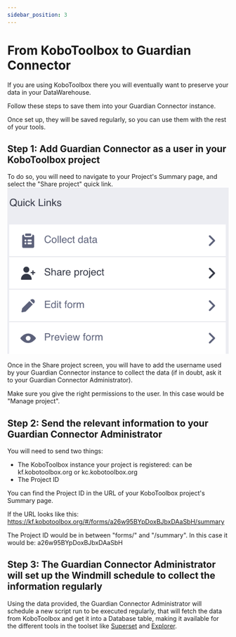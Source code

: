 ```yaml
---
sidebar_position: 3
---
```


# From KoboToolbox to Guardian Connector

If you are using KoboToolbox there you will eventually want to preserve your data in your DataWarehouse.

Follow these steps to save them into your Guardian Connector instance.

Once set up, they will be saved regularly, so you can use them with the rest of your tools.

## Step 1: Add Guardian Connector as a user in your KoboToolbox project

To do so, you will need to navigate to your Project's Summary page, and select the "Share project" quick link.
![](images/share-project.png)

Once in the Share project screen, you will have to add the username used by your Guardian Connector instance to collect the data (if in doubt, ask it to your Guardian Connector Administrator).

Make sure you give the right permissions to the user. In this case would be "Manage project".

## Step 2: Send the relevant information to your Guardian Connector Administrator

You will need to send two things:
- The KoboToolbox instance your project is registered: can be kf.kobotoolbox.org or kc.kobotoolbox.org
- The Project ID

You can find the Project ID in the URL of your KoboToolbox project's Summary page.

If the URL looks like this: https://kf.kobotoolbox.org/#/forms/a26w95BYpDoxBJbxDAaSbH/summary

The Project ID would be in between "forms/" and "/summary". In this case it would be: a26w95BYpDoxBJbxDAaSbH

## Step 3: The Guardian Connector Administrator will set up the Windmill schedule to collect the information regularly

Using the data provided, the Guardian Connector Administrator will schedule a new script run to be executed regularly, that will fetch the data from KoboToolbox and get it into a Database table, making it available for the different tools in the toolset like [Superset](../../gc-toolkit/superset/) and [Explorer](../../gc-toolkit/gc-explorer/).

